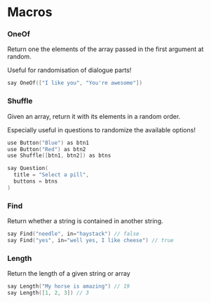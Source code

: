 # Macros

### OneOf

Return one the elements of the array passed in the first argument at random.

Useful for randomisation of dialogue parts!

```cpp
say OneOf(["I like you", "You're awesome"])
```

### Shuffle

Given an array, return it with its elements in a random order.

Especially useful in questions to randomize the available options!

```cpp
use Button("Blue") as btn1
use Button("Red") as btn2
use Shuffle([btn1, btn2]) as btns

say Question(
  title = "Select a pill",
  buttons = btns
)
```

### Find

Return whether a string is contained in another string.

```cpp
say Find("needle", in="haystack") // false
say Find("yes", in="well yes, I like cheese") // true
```

### Length

Return the length of a given string or array

```cpp
say Length("My horse is amazing") // 19
say Length([1, 2, 3]) // 3
```

